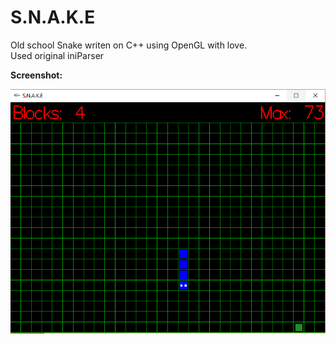 # S.N.A.K.E
Old school Snake writen on C++ using OpenGL with love.
<br>
Used original iniParser

**Screenshot:**

<p align="center"><img src="/screen.png"></p>
